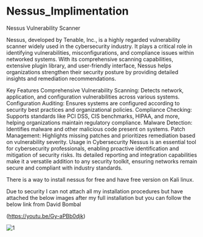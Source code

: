 # Nessus_Implimentation
Nessus Vulnerability Scanner

Nessus, developed by Tenable, Inc., is a highly regarded vulnerability scanner widely used in the cybersecurity industry. It plays a critical role in identifying vulnerabilities, misconfigurations, and compliance issues within networked systems. With its comprehensive scanning capabilities, extensive plugin library, and user-friendly interface, Nessus helps organizations strengthen their security posture by providing detailed insights and remediation recommendations.

Key Features
Comprehensive Vulnerability Scanning: Detects network, application, and configuration vulnerabilities across various systems.
Configuration Auditing: Ensures systems are configured according to security best practices and organizational policies.
Compliance Checking: Supports standards like PCI DSS, CIS benchmarks, HIPAA, and more, helping organizations maintain regulatory compliance.
Malware Detection: Identifies malware and other malicious code present on systems.
Patch Management: Highlights missing patches and prioritizes remediation based on vulnerability severity.
Usage in Cybersecurity
Nessus is an essential tool for cybersecurity professionals, enabling proactive identification and mitigation of security risks. Its detailed reporting and integration capabilities make it a versatile addition to any security toolkit, ensuring networks remain secure and compliant with industry standards.

There is a way to install nessus for free and have free version on Kali linux.

Due to security I can not attach all my installation procedures but have attached the below images after my full installation but you can follow the below link from David Bombal 

(https://youtu.be/Gy-aPBb0djk)

![1](https://github.com/karothebenard/Nessus_Implimentation/assets/165713653/7c161b3c-3c3c-4830-8525-5c6d31e6ac17)



